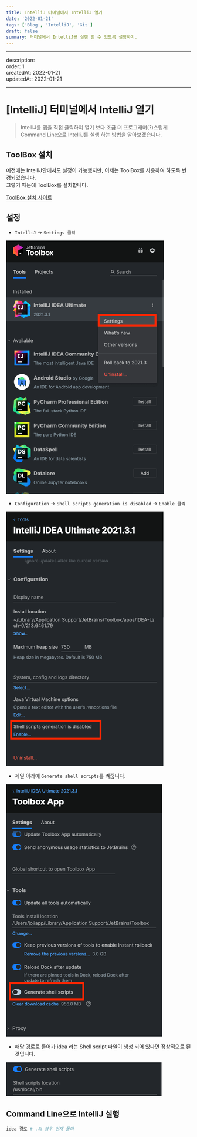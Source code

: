 ```yaml
---
title: IntelliJ 터미널에서 IntelliJ 열기
date: '2022-01-21'
tags: ['Blog', 'IntelliJ', 'Git']
draft: false
summary: 터미널에서 IntelliJ를 실행 할 수 있도록 설정하기.
---
```


---

description:  
order: 1  
createdAt: 2022-01-21  
updatedAt: 2022-01-21

---

# [IntelliJ] 터미널에서 IntelliJ 열기

> IntelliJ를 앱을 직접 클릭하여 열기 보다 조금 더 프로그래머(?)스럽게 Command Line으로 IntelliJ를 실행 하는 방법을 알아보겠습니다.

## ToolBox 설치

예전에는 IntelliJ안에서도 설정이 가능했지만, 이제는 ToolBox를 사용하여 하도록 변경되었습니다.  
그렇기 때문에 ToolBox를 설치합니다.

[ToolBox 설치 사이트](https://www.jetbrains.com/ko-kr/toolbox-app/)

## 설정

- `IntelliJ` -> `Settings 클릭`

![IntelliJ Settings](/data/blog/IntelliJ/터미널에서_IntelliJ_열기/screenshot1.png)

- `Configuration` -> `Shell scripts generation is disabled` -> `Enable 클릭`

![Configuration Shell Script Enable](/data/blog/IntelliJ/터미널에서_IntelliJ_열기/screenshot2.png)

- 제일 아래에 `Generate shell scripts`를 켜줍니다.

![ToolBox Settings Generate shell scripts](/data/blog/IntelliJ/터미널에서_IntelliJ_열기/screenshot3.png)

- 해당 경로로 들어가 idea 라는 Shell script 파일이 생성 되어 있다면 정상적으로 된 것입니다.

![ToolBox Settings Generate shell scripts On](/data/blog/IntelliJ/터미널에서_IntelliJ_열기/screenshot4.png)

## Command Line으로 IntelliJ 실행

```zsh
idea 경로 # .의 경우 현재 폴더
```
